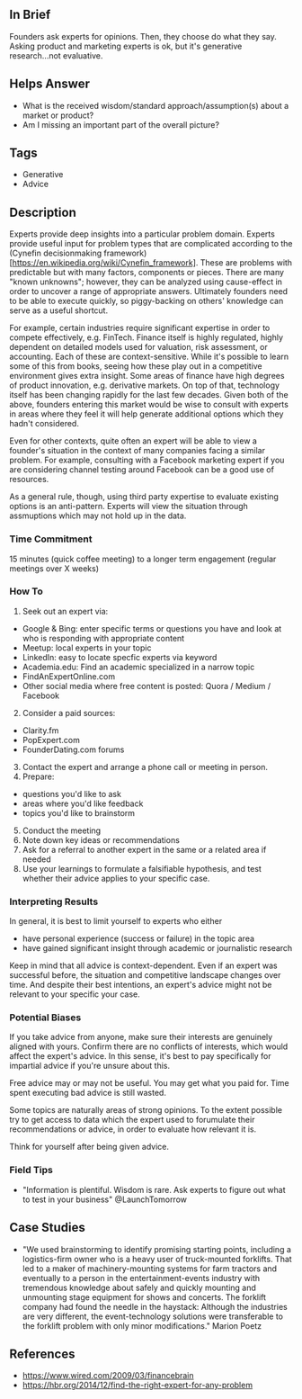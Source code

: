 ## In Brief

Founders ask experts for opinions. Then, they choose do what they say. Asking product and marketing experts is ok, but it's generative research...not evaluative.

## Helps Answer
 * What is the received wisdom/standard approach/assumption(s) about a market or product?
 * Am I missing an important part of the overall picture?

## Tags
 * Generative
 * Advice 

## Description

Experts provide deep insights into a particular problem domain. Experts provide useful input for problem types that are complicated according to the (Cynefin decisionmaking framework)[https://en.wikipedia.org/wiki/Cynefin_framework]. These are problems with predictable but with many factors, components or pieces. There are many "known unknowns"; however, they can be analyzed using cause-effect in order to uncover a range of appropriate answers. Ultimately founders need to be able to execute quickly, so piggy-backing on others' knowledge can serve as a useful shortcut.

For example, certain industries require significant expertise in order to compete effectively, e.g. FinTech. Finance itself is highly regulated, highly dependent on detailed models used for valuation, risk assessment, or accounting. Each of these are context-sensitive. While it's possible to learn some of this from books, seeing how these play out in a competitive environment gives extra insight. Some areas of finance have high degrees of product innovation, e.g. derivative markets. On top of that, technology itself has been changing rapidly for the last few decades. Given both of the above, founders entering this market would be wise to consult with experts in areas where they feel it will help generate additional options which they hadn't considered.

Even for other contexts, quite often an expert will be able to view a founder's situation in the context of many companies facing a similar problem. For example, consulting with a Facebook marketing expert if you are considering channel testing around Facebook can be a good use of resources.

As a general rule, though, using third party expertise to evaluate existing options is an anti-pattern. Experts will view the situation through assmuptions which may not hold up in the data. 

### Time Commitment

15 minutes (quick coffee meeting) to a longer term engagement (regular meetings over X weeks)

### How To

1. Seek out an expert via:
 * Google & Bing: enter specific terms or questions you have and look at who is responding with appropriate content
 * Meetup: local experts in your topic
 * LinkedIn: easy to locate specfic experts via keyword
 * Academia.edu: Find an academic specialized in a narrow topic
 * FindAnExpertOnline.com
 * Other social media where free content is posted: Quora / Medium / Facebook
2. Consider a paid sources:
 * Clarity.fm
 * PopExpert.com
 * FounderDating.com forums  
3. Contact the expert and arrange a phone call or meeting in person. 
4. Prepare:
 * questions you'd like to ask 
 * areas where you'd like feedback
 * topics you'd like to brainstorm
5. Conduct the meeting
6. Note down key ideas or recommendations
7. Ask for a referral to another expert in the same or a related area if needed 
8. Use your learnings to formulate a falsifiable hypothesis, and test whether their advice applies to your specific case.

### Interpreting Results

In general, it is best to limit yourself to experts who either 
 * have personal experience (success or failure) in the topic area
 * have gained significant insight through academic or journalistic research 

Keep in mind that all advice is context-dependent. Even if an expert was successful before, the situation and competitive landscape changes over time. And despite their best intentions, an expert's advice might not be relevant to your specific your case. 

### Potential Biases

If you take advice from anyone, make sure their interests are genuinely aligned with yours. Confirm there are no conflicts of interests, which would affect the expert's advice. In this sense, it's best to pay specifically for impartial advice if you're unsure about this. 

Free advice may or may not be useful. You may get what you paid for. Time spent executing bad advice is still wasted.

Some topics are naturally areas of strong opinions. To the extent possible try to get access to data which the expert used to forumulate their recommendations or advice, in order to evaluate how relevant it is.

Think for yourself after being given advice.

### Field Tips
 * "Information is plentiful. Wisdom is rare. Ask experts to figure out what to test in your business" @LaunchTomorrow

## Case Studies
 * "We used brainstorming to identify promising starting points, including a logistics-firm owner who is a heavy user of truck-mounted forklifts. That led to a maker of machinery-mounting systems for farm tractors and eventually to a person in the entertainment-events industry with tremendous knowledge about safely and quickly mounting and unmounting stage equipment for shows and concerts. The forklift company had found the needle in the haystack: Although the industries are very different, the event-technology solutions were transferable to the forklift problem with only minor modifications." Marion Poetz
 
## References
 * https://www.wired.com/2009/03/financebrain
 * https://hbr.org/2014/12/find-the-right-expert-for-any-problem
